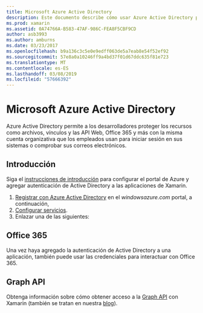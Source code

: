 ```yaml
---
title: Microsoft Azure Active Directory
description: Este documento describe cómo usar Azure Active Directory para autenticar a los usuarios en aplicaciones móviles creados con Xamarin.
ms.prod: xamarin
ms.assetid: 0A74766A-B583-47AF-986C-FEA8F5CBF9CD
author: asb3993
ms.author: amburns
ms.date: 03/23/2017
ms.openlocfilehash: b9a136c3c5e0e9edff063de5a7eab8e54f52ef92
ms.sourcegitcommit: 57e8a0a10246ff9a4bd37f01d67ddc635f81e723
ms.translationtype: MT
ms.contentlocale: es-ES
ms.lasthandoff: 03/08/2019
ms.locfileid: "57666392"
---
```

# <a name="microsoft-azure-active-directory"></a>Microsoft Azure Active Directory


Azure Active Directory permite a los desarrolladores proteger los recursos como archivos, vínculos y las API Web, Office 365 y más con la misma cuenta organizativa que los empleados usan para iniciar sesión en sus sistemas o comprobar sus correos electrónicos.

## <a name="getting-started"></a>Introducción

Siga el [instrucciones de introducción](~/cross-platform/data-cloud/active-directory/get-started/index.md) para configurar el portal de Azure y agregar autenticación de Active Directory a las aplicaciones de Xamarin.

1. [Registrar con Azure Active Directory](~/cross-platform/data-cloud/active-directory/get-started/register.md) en el *windowsazure.com* portal, a continuación,
2. [Configurar servicios](~/cross-platform/data-cloud/active-directory/get-started/configure.md).
3. Enlazar una de las siguientes:

## <a name="office-365"></a>Office 365

Una vez haya agregado la autenticación de Active Directory a una aplicación, también puede usar las credenciales para interactuar con Office 365.

## <a name="graph-api"></a>Graph API

Obtenga información sobre cómo obtener acceso a la [Graph API](~/cross-platform/data-cloud/active-directory/graph.md) con Xamarin (también se tratan en nuestra [blog](https://blog.xamarin.com/authenticate-xamarin-mobile-apps-using-azure-active-directory/)).

